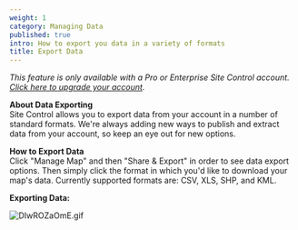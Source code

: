 ```yaml
---
weight: 1
category: Managing Data
published: true
intro: How to export you data in a variety of formats
title: Export Data
---
```

_This feature is only available with a Pro or Enterprise Site Control account. [Click here to upgrade your account](https://sitecontrol.us/plans#p=level1)._

**About Data Exporting**  
Site Control allows you to export data from your account in a number of standard formats. We're always adding new ways to publish and extract data from your account, so keep an eye out for new options.

**How to Export Data**  
Click "Manage Map" and then "Share & Export" in order to see data export options. Then simply click the format in which you'd like to download your map's data. Currently supported formats are: CSV, XLS, SHP, and KML.

**Exporting Data:**

![DIwROZaOmE.gif]({{site.baseurl}}/img/DIwROZaOmE.gif)
